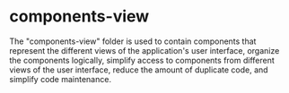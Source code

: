 # components-view

The "components-view" folder is used to contain components that represent the different views of the application's user interface, organize the components logically, simplify access to components from different views of the user interface, reduce the amount of duplicate code, and simplify code maintenance.
